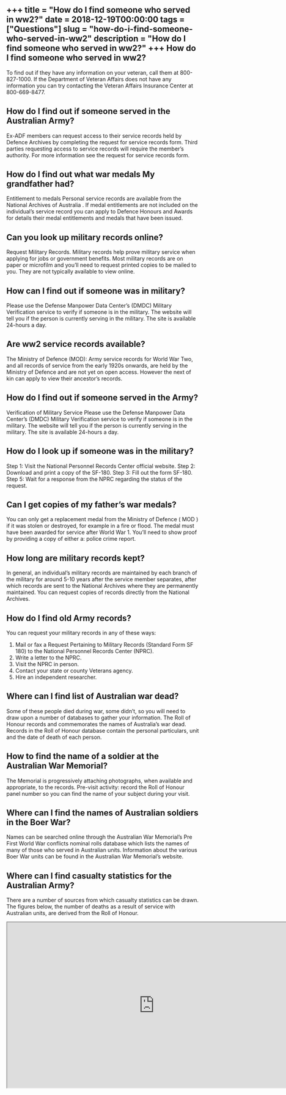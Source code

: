+++
title = "How do I find someone who served in ww2?"
date = 2018-12-19T00:00:00
tags = ["Questions"]
slug = "how-do-i-find-someone-who-served-in-ww2"
description = "How do I find someone who served in ww2?"
+++
How do I find someone who served in ww2?
----------------------------------------

To find out if they have any information on your veteran, call them at 800-827-1000. If the Department of Veteran Affairs does not have any information you can try contacting the Veteran Affairs Insurance Center at 800-669-8477.

How do I find out if someone served in the Australian Army?
-----------------------------------------------------------

Ex-ADF members can request access to their service records held by Defence Archives by completing the request for service records form. Third parties requesting access to service records will require the member’s authority. For more information see the request for service records form.

How do I find out what war medals My grandfather had?
-----------------------------------------------------

Entitlement to medals Personal service records are available from the National Archives of Australia . If medal entitlements are not included on the individual’s service record you can apply to Defence Honours and Awards for details their medal entitlements and medals that have been issued.

Can you look up military records online?
----------------------------------------

Request Military Records. Military records help prove military service when applying for jobs or government benefits. Most military records are on paper or microfilm and you’ll need to request printed copies to be mailed to you. They are not typically available to view online.

How can I find out if someone was in military?
----------------------------------------------

Please use the Defense Manpower Data Center’s (DMDC) Military Verification service to verify if someone is in the military. The website will tell you if the person is currently serving in the military. The site is available 24-hours a day.

Are ww2 service records available?
----------------------------------

The Ministry of Defence (MOD): Army service records for World War Two, and all records of service from the early 1920s onwards, are held by the Ministry of Defence and are not yet on open access. However the next of kin can apply to view their ancestor’s records.

How do I find out if someone served in the Army?
------------------------------------------------

Verification of Military Service Please use the Defense Manpower Data Center’s (DMDC) Military Verification service to verify if someone is in the military. The website will tell you if the person is currently serving in the military. The site is available 24-hours a day.

How do I look up if someone was in the military?
------------------------------------------------

Step 1: Visit the National Personnel Records Center official website. Step 2: Download and print a copy of the SF-180. Step 3: Fill out the form SF-180. Step 5: Wait for a response from the NPRC regarding the status of the request.

Can I get copies of my father’s war medals?
-------------------------------------------

You can only get a replacement medal from the Ministry of Defence ( MOD ) if it was stolen or destroyed, for example in a fire or flood. The medal must have been awarded for service after World War 1. You’ll need to show proof by providing a copy of either a: police crime report.

How long are military records kept?
-----------------------------------

In general, an individual’s military records are maintained by each branch of the military for around 5-10 years after the service member separates, after which records are sent to the National Archives where they are permanently maintained. You can request copies of records directly from the National Archives.

How do I find old Army records?
-------------------------------

You can request your military records in any of these ways:

1. Mail or fax a Request Pertaining to Military Records (Standard Form SF 180) to the National Personnel Records Center (NPRC).
2. Write a letter to the NPRC.
3. Visit the NPRC in person.
4. Contact your state or county Veterans agency.
5. Hire an independent researcher.

Where can I find list of Australian war dead?
---------------------------------------------

Some of these people died during war, some didn’t, so you will need to draw upon a number of databases to gather your information. The Roll of Honour records and commemorates the names of Australia’s war dead. Records in the Roll of Honour database contain the personal particulars, unit and the date of death of each person.

How to find the name of a soldier at the Australian War Memorial?
-----------------------------------------------------------------

The Memorial is progressively attaching photographs, when available and appropriate, to the records. Pre-visit activity: record the Roll of Honour panel number so you can find the name of your subject during your visit.

Where can I find the names of Australian soldiers in the Boer War?
------------------------------------------------------------------

Names can be searched online through the Australian War Memorial’s Pre First World War conflicts nominal rolls database which lists the names of many of those who served in Australian units. Information about the various Boer War units can be found in the Australian War Memorial’s website.

Where can I find casualty statistics for the Australian Army?
-------------------------------------------------------------

There are a number of sources from which casualty statistics can be drawn. The figures below, the number of deaths as a result of service with Australian units, are derived from the Roll of Honour.

<iframe allow="accelerometer; autoplay; clipboard-write; encrypted-media; gyroscope; picture-in-picture" allowfullscreen="" class="__youtube_prefs__  epyt-is-override  no-lazyload" data-no-lazy="1" data-origheight="433" data-origwidth="770" data-skipgform_ajax_framebjll="" height="433" id="_ytid_61178" loading="lazy" src="https://www.youtube.com/embed/A2Yfcm7XEb0?enablejsapi=1&autoplay=0&cc_load_policy=0&cc_lang_pref=&iv_load_policy=1&loop=0&modestbranding=0&rel=1&fs=1&playsinline=0&autohide=2&theme=dark&color=red&controls=1&" title="YouTube player" width="770"></iframe>